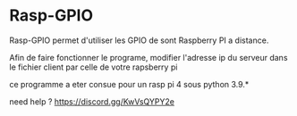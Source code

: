 # Rasp-GPIO
Rasp-GPIO permet d'utiliser les GPIO de sont Raspberry PI a distance.

Afin de faire fonctionner le programe, modifier l'adresse ip du serveur dans le fichier client par celle de votre rapsberry pi

ce programme a eter consue pour un rasp pi 4 sous python 3.9.*

need help ?
https://discord.gg/KwVsQYPY2e
